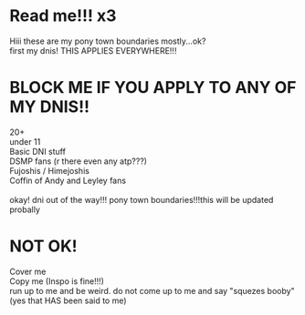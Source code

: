 # Read me!!! x3
Hiii these are my pony town boundaries mostly...ok?
<br>
first my dnis! THIS APPLIES EVERYWHERE!!!
# BLOCK ME IF YOU APPLY TO ANY OF MY DNIS!!
20+
<br>
under 11
<br>
Basic DNI stuff
<br>
DSMP fans (r there even any atp???)
<br>
Fujoshis / Himejoshis
<br>
Coffin of Andy and Leyley fans
<br>
<br>
okay! dni out of the way!!! pony town boundaries!!!this will be updated probally

# NOT OK!
Cover me
<br>
Copy me (Inspo is fine!!!)
<br>
run up to me and be weird. do not come up to me and say "squezes booby" (yes that HAS been said to me)
